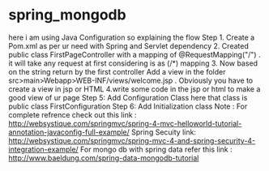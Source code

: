 # spring_mongodb
here i am using Java Configuration so explaining the flow 
Step 1. Create a Pom.xml as per ur need with Spring and Servlet dependency
2. Created public class FirstPageController with a mapping of @RequestMapping("/") . it will take any request at first considering is as (/*) mapping
3. Now based on the string return by the first controller Add a view in the folder src>main>Webapp>WEB-INF/views/welcome.jsp . Obviously you have to create a view in jsp or HTML 
4.write some code in the jsp or html to make a good view of ur page
Step 5: Add Configuration Class here that class is public class FirstConfiguration 
Step 6: Add Initialization class
Note : For complete refrence check out this link :
http://websystique.com/springmvc/spring-4-mvc-helloworld-tutorial-annotation-javaconfig-full-example/
Spring Secuity link:
http://websystique.com/springmvc/spring-mvc-4-and-spring-security-4-integration-example/ 
For mongo db with spring data refer this link :
http://www.baeldung.com/spring-data-mongodb-tutorial

